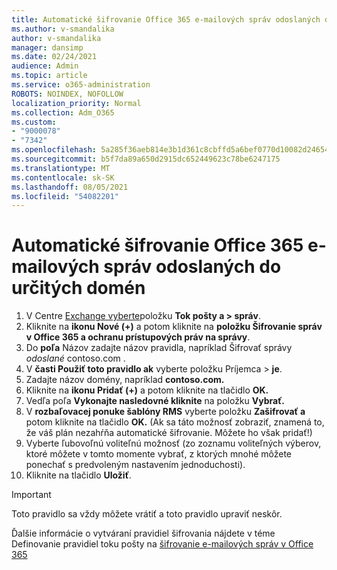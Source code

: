 ```yaml
---
title: Automatické šifrovanie Office 365 e-mailových správ odoslaných do určitých domén
ms.author: v-smandalika
author: v-smandalika
manager: dansimp
ms.date: 02/24/2021
audience: Admin
ms.topic: article
ms.service: o365-administration
ROBOTS: NOINDEX, NOFOLLOW
localization_priority: Normal
ms.collection: Adm_O365
ms.custom:
- "9000078"
- "7342"
ms.openlocfilehash: 5a285f36aeb814e3b1d361c8cbffd5a6bef0770d10082d24654c7bbda59ce65b
ms.sourcegitcommit: b5f7da89a650d2915dc652449623c78be6247175
ms.translationtype: MT
ms.contentlocale: sk-SK
ms.lasthandoff: 08/05/2021
ms.locfileid: "54082201"
---
```

# <a name="automatically-encrypt-office-365-email-messages-sent-to-certain-domains"></a>Automatické šifrovanie Office 365 e-mailových správ odoslaných do určitých domén

1. V Centre [Exchange vyberte](https://outlook.office365.com/ecp/)položku **Tok pošty a > správ**. 
2. Kliknite na **ikonu Nové (+)** a potom kliknite na **položku Šifrovanie správ v Office 365 a ochranu prístupových práv na správy**.
3. Do **poľa** Názov zadajte názov pravidla, napríklad Šifrovať správy *odoslané* contoso.com .
4. V **časti Použiť toto pravidlo ak** vyberte položku Príjemca > **je**. 
5. Zadajte názov domény, napríklad **contoso.com.**
6. Kliknite na **ikonu Pridať (+)** a potom kliknite na tlačidlo **OK.**
7. Vedľa poľa **Vykonajte nasledovné kliknite** na položku **Vybrať.** 
8. V **rozbaľovacej ponuke šablóny RMS** vyberte položku **Zašifrovať a** potom kliknite na tlačidlo **OK.** (Ak sa táto možnosť zobraziť, znamená to, že váš plán nezahŕňa automatické šifrovanie. Môžete ho však pridať!)
9. Vyberte ľubovoľnú voliteľnú možnosť (zo zoznamu voliteľných výberov, ktoré môžete v tomto momente vybrať, z ktorých mnohé môžete ponechať s predvoleným nastavením jednoduchosti).
10. Kliknite na tlačidlo **Uložiť**.

> [!IMPORTANT]
> Toto pravidlo sa vždy môžete vrátiť a toto pravidlo upraviť neskôr.

Ďalšie informácie o vytváraní pravidiel šifrovania nájdete v téme Definovanie pravidiel toku pošty na [šifrovanie e-mailových správ v Office 365](https://docs.microsoft.com/microsoft-365/compliance/define-mail-flow-rules-to-encrypt-email)